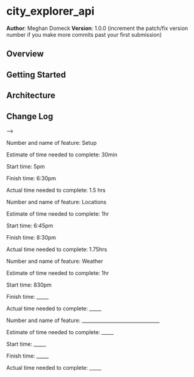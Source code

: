# city_explorer_api

**Author**: Meghan Domeck
**Version**: 1.0.0 (increment the patch/fix version number if you make more commits past your first submission)

## Overview
<!-- Provide a high level overview of what this application is and why you are building it, beyond the fact that it's an assignment for this class. (i.e. What's your problem domain?) -->

## Getting Started
<!-- What are the steps that a user must take in order to build this app on their own machine and get it running? -->

## Architecture
<!-- Provide a detailed description of the application design. What technologies (languages, libraries, etc) you're using, and any other relevant design information. -->

## Change Log
<!-- Use this area to document the iterative changes made to your application as each feature is successfully implemented. Use time stamps. Here's an examples:

01-01-2001 4:59pm - Application now has a fully-functional express server, with a GET route for the location resource.

## Credits and Collaborations
<!-- Give credit (and a link) to other people or resources that helped you build this application. -->
-->

Number and name of feature: Setup

Estimate of time needed to complete: 30min

Start time: 5pm

Finish time: 6:30pm

Actual time needed to complete: 1.5 hrs


Number and name of feature: Locations

Estimate of time needed to complete: 1hr

Start time: 6:45pm

Finish time: 8:30pm

Actual time needed to complete: 1.75hrs


Number and name of feature: Weather

Estimate of time needed to complete: 1hr

Start time: 830pm

Finish time: _____

Actual time needed to complete: _____


Number and name of feature: ________________________________

Estimate of time needed to complete: _____

Start time: _____

Finish time: _____

Actual time needed to complete: _____